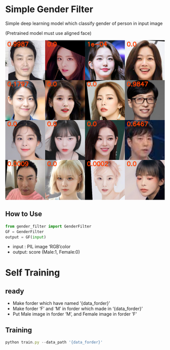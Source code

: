 # Simple Gender Filter

Simple deep learning model which classify gender of person in input image

(Pretrained model must use aligned face)

                                                       
![](./assets/grid.png)



## How to Use

```python
from gender_filter import GenderFilter
GF = GenderFilter
output = GF(input)
```

- input : PIL image ‘RGB’color
- output: score (Male:1, Female:0)

# Self Training

## ready

- Make forder which have named ’{data_forder}’
- Make forder ‘F’ and ‘M’ in forder which made in ‘{data_forder}’
- Put Male image in forder ‘M’, and Female image in forder ’F’

## Training

```jsx
python train.py --data_path '{data_forder}'
```
